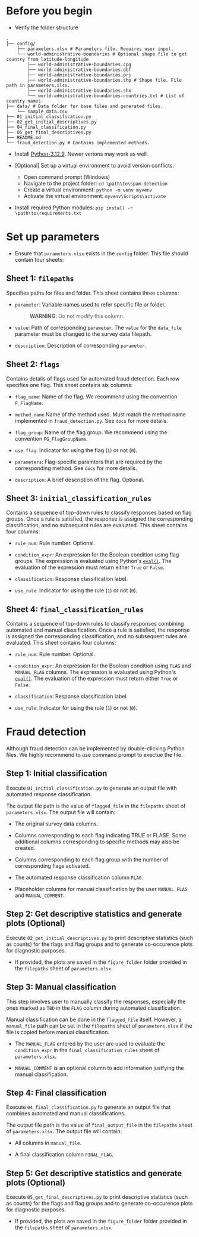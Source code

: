 # Before you begin

- Verify the folder structure
```text
.
├── config/
    ├── parameters.xlsx # Parameters file. Requires user input.
    └── world-administrative-boundaries # Optional shape file to get country from latitude-longitude
        ├── world-administrative-boundaries.cpg
        ├── world-administrative-boundaries.dbf
        ├── world-administrative-boundaries.prj
        ├── world-administrative-boundaries.shp # Shape file. File path in parameters.xlsx.
        ├── world-administrative-boundaries.shx
        └── world-administrative-boundaries-countries.txt # List of country names
├── data/ # Data folder for base files and generated files. 
    └── sample_data.csv
├── 01_initial_classification.py
├── 02_get_initial_descriptives.py
├── 04_final_classification.py
├── 05_get_final_descriptives.py
├── README.md
└── fraud_detection.py # Contains implemented methods.
```
- Install [Python-3.12.9](https://www.python.org/downloads/release/python-3129/). Newer verions may work as well.

- [Optional] Set up a virtual environment to avoid version conflicts.
    - Open command prompt (Windows)
    - Navigate to the project folder: `cd \path\to\spam-detection`
    - Create a virtual environment: `python -m venv myvenv` 
    - Activate the virtual environment: `myvenv\Scripts\activate`

- Install required Python modules: `pip install -r \path\to\requirements.txt`


# Set up parameters

- Ensure that `parameters.xlsx` exists in the `config` folder. This file should contain four sheets:

## Sheet 1: `filepaths`
Specifies paths for files and folder. This sheet contains three columns:

- `parameter`: Variable names used to refer specific file or folder. 
    > **WARNING**: Do not modify this column.

- `value`: Path of corresponding `parameter`. The `value` for the `data_file` parameter must be changed to the survey data filepath.

- `description`: Description of corresponding `parameter`.

## Sheet 2: `flags`
Contains details of flags used for automated fraud detection. Each row specifies one flag. This sheet contains six columns:

- `flag_name`: Name of the flag. We recommend using the convention `F_FlagName`.

- `method_name` Name of the method used. Must match the method name implemented in `fraud_detection.py`. See `docs` for more details.

- `flag_group`: Name of the flag group. We recommend using the convention `FG_FlagGroupName`.

- `use_flag`: Indicator for using the flag (`1`) or not (`0`). 

- `parameters`: Flag-specific paramters that are required by the corresponding method. See `docs` for more details.

- `description`: A brief description of the flag. Optional.

## Sheet 3: `initial_classification_rules`
Contains a sequence of top-down rules to classify responses based on flag groups. Once a rule is satisfied, the response is assigned the corresponding classification, and no subsequent rules are evaluated. This sheet contains four columns:

- `rule_num`: Rule number. Optional.

- `condition_expr`: An expression for the Boolean condition using flag groups. The expression is evaluated using Python's [`eval()`](https://docs.python.org/3/library/functions.html#eval). The evaluation of the expression must return either `True` or `False`.

- `classification`: Response classification label.

- `use_rule`: Indicator for using the rule (`1`) or not (`0`).

## Sheet 4: `final_classification_rules`
Contains a sequence of top-down rules to classify responses combining automated and manual classification. Once a rule is satisfied, the response is assigned the corresponding classification, and no subsequent rules are evaluated. This sheet contains four columns:

- `rule_num`: Rule number. Optional.

- `condition_expr`: An expression for the Boolean condition using `FLAG` and `MANUAL_FLAG` columns. The expression is evaluated using Python's [`eval()`](https://docs.python.org/3/library/functions.html#eval). The evaluation of the expression must return either `True` or `False`.

- `classification`: Response classification label.

- `use_rule`: Indicator for using the rule (`1`) or not (`0`).

# Fraud detection
Although fraud detection can be implemented by double-clicking Python files. We highly recommend to use command prompt to exectue the file. 

## Step 1: Initial classification
Execute `01_initial_classification.py` to generate an output file with automated response classification. 

The output file path is the value of `flagged_file` in the `filepaths` sheet of `parameters.xlsx`. The output file will contain:

- The original survey data columns.

- Columns corresponding to each flag indicating TRUE or FLASE. Some additional columns corresponding to specific methods may also be created.

- Columns corresponding to each flag group with the number of corresponding flags activated.

- The automated response classification column `FLAG`.

- Placeholder columns for manual classification by the user `MANUAL_FLAG` and `MANUAL_COMMENT`.


## Step 2: Get descriptive statistics and generate plots (Optional)
Execute `02_get_initial_descriptives.py` to print descriptive statistics (such as counts) for the flags and flag groups and to generate co-occurence plots for diagnostic purposes. 

- If provided, the plots are saved in the `figure_folder` folder provided in the `filepaths` sheet of `parameters.xlsx`. 

## Step 3: Manual classification
This step involves user to manually classify the responses, especially the ones marked as `TBD` in the `FLAG` column during automated classification. 

Manual classification can be done in the `flagged_file` itself. However, a `manual_file` path can be set in the `filepaths` sheet of `parameters.xlsx` if the file is copied before manual classification.

- The `MANUAL_FLAG` entered by the user are used to evaluate the `condition_expr` in the `final_classification_rules` sheet of `parameters.xlsx`. 

- `MANUAL_COMMENT` is an optional column to add information justfying the manual classification.

## Step 4: Final classification
Execute `04_final_classification.py` to generate an output file that combines automated and manual classifications.

The output file path is the value of `final_output_file` in the `filepaths` sheet of `parameters.xlsx`. The output file will contain:

- All columns in `manual_file`.

- A final classification column `FINAL_FLAG`.

## Step 5: Get descriptive statistics and generate plots (Optional)
Execute `05_get_final_descriptives.py` to print descriptive statistics (such as counts) for the flags and flag groups and to generate co-occurence plots for diagnostic purposes. 

- If provided, the plots are saved in the `figure_folder` folder provided in the `filepaths` sheet of `parameters.xlsx`. 